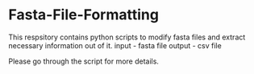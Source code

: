 # Fasta-File-Formatting

This respsitory contains python scripts to modify fasta files and extract necessary information out of it.
input - fasta file
output - csv file

Please go through the script for more details.
